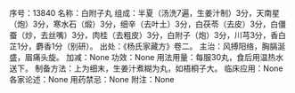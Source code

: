 序号：13840
名称：白附子丸
组成：半夏（汤洗7遍，生姜汁制）3分，天南星（炮）3分，寒水石（煅）3分，细辛（去叶土）3分，白茯苓（去皮）3分，白僵蚕（炒，去丝嘴）3分，肉桂（去粗皮）3分，白附子（炮）3分，川芎3分，香白芷1分，麝香1分（别研）。
出处：《杨氏家藏方》卷二。
主治：风搏阳络，胸膈涎盛，眉痛头旋。
加减：None
功效：None
用法用量：每服30丸，食后用温热水送下。
制备方法：上为细末，生姜汁煮糊为丸，如梧桐子大。
临床应用：None
各家论述：None
用药禁忌：None
附注：None
